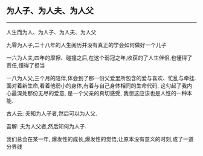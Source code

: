 ## 为人子、为人夫、为人父

***

人生而为人、为人子、为人夫、为人父  

九零为人子,二十八年的人生阅历并没有真正的学会如何做好一个儿子   

一六为人夫,四年的摩擦、碰撞之后,在这个弱冠之年,收获的了人生伴侣,也懂得了责任,懂得了担当   

一八为人父,三个月的陪伴,体会到了那一份父爱里所包含的爱与喜欢、忙乱与牵挂.   
面对着新生命,看着他弱小的身体,有着与自己身体相同的生命代码, 这勾起了我内心最深处那份无尽的爱意, 是一个父亲的真切感受, 我想这应该也是人性的一种本能. 

古人云:  夫知为人子者,然后可以为人父.  

吾解: 夫为人父者,然后知何为人子.

我们总会在某一年, 爆发性的成长,爆发性的觉悟,让原本没有意义的时刻,成了一道分界线
